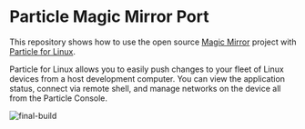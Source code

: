 # Particle Magic Mirror Port
This repository shows how to use the open source [Magic Mirror](https://github.com/MagicMirrorOrg/MagicMirror) project with [Particle for Linux](https://www.particle.io/linux/).

Particle for Linux allows you to easily push changes to your fleet of Linux devices from a host development computer. You can view the application status, connect via remote shell, and manage networks on the device all from the Particle Console. 

![final-build](https://github.com/user-attachments/assets/c2f656d0-bbcb-4c98-aa94-35cdcd023a6f)
